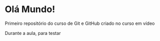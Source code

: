 # Olá Mundo!
 Primeiro repositório do curso de Git e GitHub criado no curso em vídeo

 Durante a aula, para testar
